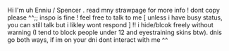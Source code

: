 Hi I'm uh Enniu / Spencer . read mny strawpage for more info ! dont copy please ^^;; inspo is fine ! feel free to talk to me [ unless i have busy status, you can still talk but i likley wont respond ] !! i hide/blcok freely without warning (I tend to block people under 12 and eyestraining skins btw). dnis go both ways, if im on your dni dont interact with me ^^


<!---
Plutopawzz/Plutopawzz is a ✨ special ✨ repository because its `README.md` (this file) appears on your GitHub profile.
You can click the Preview link to take a look at your changes.
--->
